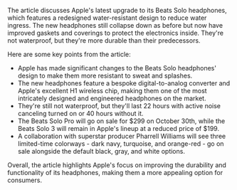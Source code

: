 The article discusses Apple's latest upgrade to its Beats Solo headphones, which features a redesigned water-resistant design to reduce water ingress. The new headphones still collapse down as before but now have improved gaskets and coverings to protect the electronics inside. They're not waterproof, but they're more durable than their predecessors.

Here are some key points from the article:

* Apple has made significant changes to the Beats Solo headphones' design to make them more resistant to sweat and splashes.
* The new headphones feature a bespoke digital-to-analog converter and Apple's excellent H1 wireless chip, making them one of the most intricately designed and engineered headphones on the market.
* They're still not waterproof, but they'll last 22 hours with active noise canceling turned on or 40 hours without it.
* The Beats Solo Pro will go on sale for $299 on October 30th, while the Beats Solo 3 will remain in Apple's lineup at a reduced price of $199.
* A collaboration with superstar producer Pharrell Williams will see three limited-time colorways - dark navy, turquoise, and orange-red - go on sale alongside the default black, gray, and white options.

Overall, the article highlights Apple's focus on improving the durability and functionality of its headphones, making them a more appealing option for consumers.